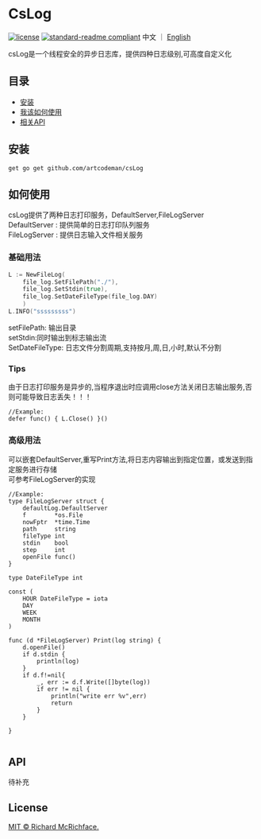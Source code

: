 # CsLog


[![license](https://img.shields.io/github/license/:user/:repo.svg)](LICENSE)
[![standard-readme compliant](https://img.shields.io/badge/readme%20style-standard-brightgreen.svg?style=flat-square)](https://github.com/artcodeman/csLog)
中文 ｜  [English ](README.md)

csLog是一个线程安全的异步日志库，提供四种日志级别,可高度自定义化

## 目录

- [安装](#安装)
- [我该如何使用](#如何使用)
- [相关API](#api)

## 安装


```
get go get github.com/artcodeman/csLog
```


## 如何使用
 csLog提供了两种日志打印服务，DefaultServer,FileLogServer\
 DefaultServer : 提供简单的日志打印队列服务\
 FileLogServer : 提供日志输入文件相关服务
### 基础用法
```go
L := NewFileLog(
	file_log.SetFilePath("./"), 
	file_log.SetStdin(true), 
	file_log.SetDateFileType(file_log.DAY)
	)
L.INFO("sssssssss")
```

setFilePath: 输出目录\
setStdin:同时输出到标志输出流\
SetDateFileType: 日志文件分割周期,支持按月,周,日,小时,默认不分割

### Tips

由于日志打印服务是异步的,当程序退出时应调用close方法关闭日志输出服务,否则可能导致日志丢失！！！
```
//Example:
defer func() { L.Close() }()
```


### 高级用法

可以嵌套DefaultServer,重写Print方法,将日志内容输出到指定位置，或发送到指定服务进行存储\
可参考FileLogServer的实现
```
//Example:
type FileLogServer struct {
	defaultLog.DefaultServer
	f        *os.File
	nowFptr  *time.Time
	path     string
	fileType int
	stdin    bool
	step     int
	openFile func()
}

type DateFileType int

const (
	HOUR DateFileType = iota
	DAY
	WEEK
	MONTH
)

func (d *FileLogServer) Print(log string) {
	d.openFile()
	if d.stdin {
		println(log)
	}
	if d.f!=nil{
		_, err := d.f.Write([]byte(log))
		if err != nil {
			println("write err %v",err)
			return 
		}
	}

}


```



## API

待补充



## License

[MIT © Richard McRichface.](./LICENSE)